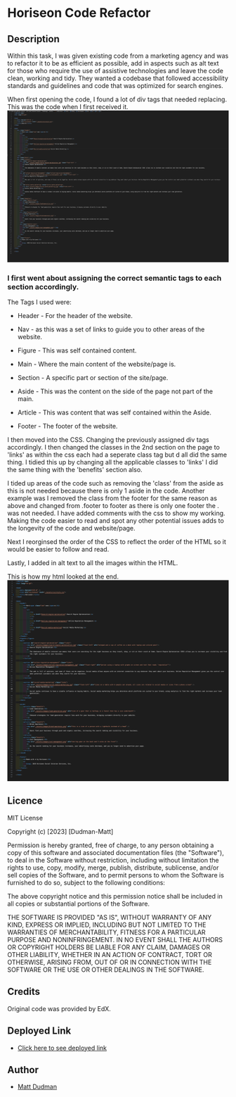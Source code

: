 # Horiseon Code Refactor

## Description

Within this task, I was given existing code from a marketing agency and was to refactor it to be as efficient as possible, add in aspects such as alt text for those who require the use of assistive technologies and leave the code clean, working and tidy. They wanted a codebase that followed accessibility standards and guidelines and code that was optimized for search engines. 

When first opening the code, I found a lot of div tags that needed replacing. This was the code when I first received it.
![Page of inital code I was given in VS code](<assets/images/MD Image 1.png>)


### I first went about assigning the correct semantic tags to each section accordingly. 

The Tags I used were: 

* Header - For the header of the website. 

* Nav - as this was a set of links to guide you to other areas of the website.

* Figure - This was self contained content. 

* Main - Where the main content of the website/page is. 

* Section - A specific part or section of the site/page. 

* Aside - This was the content on the side of the page not part of the main. 

* Article - This was content that was self contained within the Aside. 

* Footer - The footer of the website. 

I then moved into the CSS. Changing the previously assigned div tags accordingly. I then changed the classes in the 2nd section on the page to 'links' as within the css each had a seperate class tag but d all did the same thing. I tidied this up by changing all the applicable classes to 'links' I did the same thing with the 'benefits' section also.

I tided up areas of the code such as removing the 'class' from the aside as this is not needed because there is only 1 aside in the code. Another example was I removed the class from the footer for the same reason as above and changed from .footer to footer as there is only one footer the . was not needed. I have added comments with the css to show my working. Making the code easier to read and spot any other potential issues adds to the longevity of the code and website/page.

Next I reorginsed the order of the CSS to reflect the order of the HTML so it would be easier to follow and read.

Lastly, I added in alt text to all the images within the HTML. 

This is how my html looked at the end. 
![Edited and finished code from the project](<assets/images/MD Image 2.png>)

## Licence

MIT License

Copyright (c) [2023] [Dudman-Matt]

Permission is hereby granted, free of charge, to any person obtaining a copy of this software and associated documentation files (the "Software"), to deal in the Software without restriction, including without limitation the rights to use, copy, modify, merge, publish, distribute, sublicense, and/or sell copies of the Software, and to permit persons to whom the Software is furnished to do so, subject to the following conditions:

The above copyright notice and this permission notice shall be included in all copies or substantial portions of the Software.

THE SOFTWARE IS PROVIDED "AS IS", WITHOUT WARRANTY OF ANY KIND, EXPRESS OR IMPLIED, INCLUDING BUT NOT LIMITED TO THE WARRANTIES OF MERCHANTABILITY, FITNESS FOR A PARTICULAR PURPOSE AND NONINFRINGEMENT. IN NO EVENT SHALL THE AUTHORS OR COPYRIGHT HOLDERS BE LIABLE FOR ANY CLAIM, DAMAGES OR OTHER LIABILITY, WHETHER IN AN ACTION OF CONTRACT, TORT OR OTHERWISE, ARISING FROM, OUT OF OR IN CONNECTION WITH THE SOFTWARE OR THE USE OR OTHER DEALINGS IN THE SOFTWARE.

## Credits
Original code was provided by EdX.

## Deployed Link
* [Click here to see deployed link](https://atypicalbitter.github.io/horiseon-code-refactor/)

## Author
 * [Matt Dudman](https://github.com/atypicalbitter)